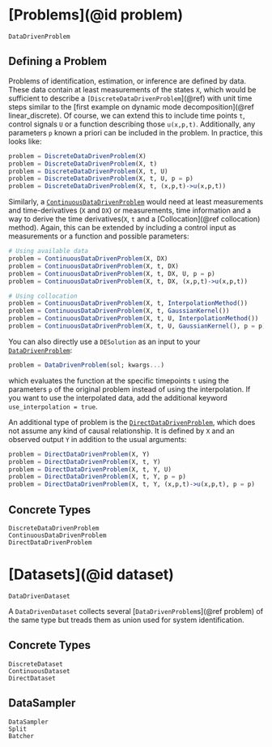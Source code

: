 # [Problems](@id problem)

```@docs
DataDrivenProblem
```
## Defining a Problem

Problems of identification, estimation, or inference are defined by data. These data contain at least measurements of the states `X`, which would be sufficient to describe a `[DiscreteDataDrivenProblem`](@ref) with unit time steps similar to the [first example on dynamic mode decomposition](@ref linear_discrete). Of course, we can extend this to include time points `t`, control signals `U` or a function describing those `u(x,p,t)`. Additionally, any parameters `p` known a priori can be included in the problem. In practice, this looks like:

```julia
problem = DiscreteDataDrivenProblem(X)
problem = DiscreteDataDrivenProblem(X, t)
problem = DiscreteDataDrivenProblem(X, t, U)
problem = DiscreteDataDrivenProblem(X, t, U, p = p)
problem = DiscreteDataDrivenProblem(X, t, (x,p,t)->u(x,p,t))
```

Similarly, a [`ContinuousDataDrivenProblem`](@ref) would need at least measurements and time-derivatives (`X` and `DX`) or measurements, time information and a way to derive the time derivatives(`X`, `t` and a [Collocation](@ref collocation) method). Again, this can be extended by including a control input as measurements or a function and possible parameters:

```julia
# Using available data
problem = ContinuousDataDrivenProblem(X, DX)
problem = ContinuousDataDrivenProblem(X, t, DX)
problem = ContinuousDataDrivenProblem(X, t, DX, U, p = p)
problem = ContinuousDataDrivenProblem(X, t, DX, (x,p,t)->u(x,p,t))

# Using collocation
problem = ContinuousDataDrivenProblem(X, t, InterpolationMethod())
problem = ContinuousDataDrivenProblem(X, t, GaussianKernel())
problem = ContinuousDataDrivenProblem(X, t, U, InterpolationMethod())
problem = ContinuousDataDrivenProblem(X, t, U, GaussianKernel(), p = p)
```

You can also directly use a `DESolution` as an input to your [`DataDrivenProblem`](@ref):

```julia
problem = DataDrivenProblem(sol; kwargs...)
```

which evaluates the function at the specific timepoints `t` using the parameters `p` of the original problem instead of
using the interpolation. If you want to use the interpolated data, add the additional keyword `use_interpolation = true`.

An additional type of problem is the [`DirectDataDrivenProblem`](@ref), which does not assume any kind of causal relationship. It is defined by `X` and an observed output `Y` in addition to the usual arguments:

```julia
problem = DirectDataDrivenProblem(X, Y)
problem = DirectDataDrivenProblem(X, t, Y)
problem = DirectDataDrivenProblem(X, t, Y, U)
problem = DirectDataDrivenProblem(X, t, Y, p = p)
problem = DirectDataDrivenProblem(X, t, Y, (x,p,t)->u(x,p,t), p = p)
```
## Concrete Types

```@docs
DiscreteDataDrivenProblem
ContinuousDataDrivenProblem
DirectDataDrivenProblem
```

# [Datasets](@id dataset)

```@docs
DataDrivenDataset
```

A `DataDrivenDataset` collects several [`DataDrivenProblem`s](@ref problem) of the same type but treads them as union used for system identification. 
## Concrete Types
```@docs
DiscreteDataset
ContinuousDataset
DirectDataset
```


## DataSampler

```@docs
DataSampler
Split
Batcher
```